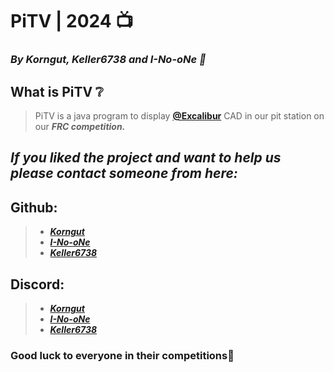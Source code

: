 # PiTV | 2024 📺
### *By Korngut, Keller6738 and I-No-oNe 🚀*

## What is PiTV ❔
> PiTV is a java program to display [**@Excalibur**](https://github.com/ExcaliburFRC) CAD in our pit station on our ***FRC competition.***
## *If you liked the project and want to help us please contact someone from here:*
## Github:
>  - [***Korngut***](https://github.com/Korngut)
>  - [***I-No-oNe***](https://github.com/I-No-oNe)
>  - [***Keller6738***](https://github.com/Keller6738)
## Discord:
> - [***Korngut***](https://discord.com/users/1118946299560067142)
> - [***I-No-oNe***](https://discord.com/users/1051897115447660697)
> - [***Keller6738***](https://discord.com/users/1120983179281567774)
### Good luck to everyone in their competitions🤖
